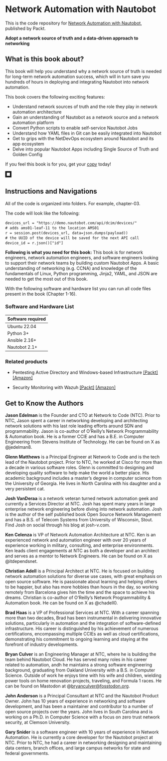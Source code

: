 # Network Automation with Nautobot

<a href="https://www.packtpub.com/product/network-automation-with-nautobot/9781837637867?utm_source=github&utm_medium=repository&utm_campaign=9781837637867"><img src="https://content.packt.com/_/image/original/B19544/cover_image_large.jpg" alt="" height="256px" align="right"></a>

This is the code repository for [Network Automation with Nautobot](https://www.packtpub.com/product/network-automation-with-nautobot/9781837637867?utm_source=github&utm_medium=repository&utm_campaign=9781837637867), published by Packt.

**Adopt a network source of truth and a data-driven approach to networking**

## What is this book about?
This book will help you understand why a network source of truth is needed for long-term network automation success, which will in turn save you hundreds of hours in deploying and integrating Nautobot into network automation.

This book covers the following exciting features:
* Understand network sources of truth and the role they play in network automation architecture
* Gain an understanding of Nautobot as a network source and a network automation platform
* Convert Python scripts to enable self-service Nautobot Jobs
* Understand how YAML files in Git can be easily integrated into Nautobot
* Get to grips with the NetDevOps ecosystem around Nautobot and its app ecosystem
* Delve into popular Nautobot Apps including Single Source of Truth and Golden Config

If you feel this book is for you, get your [copy](https://www.amazon.com/dp/1837637865) today!

<a href="https://www.packtpub.com/?utm_source=github&utm_medium=banner&utm_campaign=GitHubBanner"><img src="https://raw.githubusercontent.com/PacktPublishing/GitHub/master/GitHub.png" 
alt="https://www.packtpub.com/" border="5" /></a>

## Instructions and Navigations
All of the code is organized into folders. For example, chapter-03.

The code will look like the following:
```
devices_url = "https://demo.nautobot.com/api/dcim/devices/"
# adds ams01-leaf-11 to the location AMS01
r = session.post(devices_url, data=json.dumps(payload))
# the UUID of the device will be saved for the next API call
device_id = r.json()["id"]
```

**Following is what you need for this book:**
This book is for network engineers, network automation engineers, and software engineers looking to support their network teams by building custom Nautobot Apps. A basic understanding of networking (e.g. CCNA) and knowledge of the fundamentals of Linux, Python programming, Jinja2, YAML, and JSON are needed to get the most out of this book.

With the following software and hardware list you can run all code files present in the book (Chapter 1-16).
### Software and Hardware List
| Software required |
| -------- | 
| Ubuntu 22.04 |  
| Python 3+ |  
| Ansible 2.16+ |  
| Nautobot 2.1+ |  


### Related products
* Pentesting Active Directory and Windows-based Infrastructure [[Packt]](https://www.packtpub.com/product/pentesting-active-directory-and-windows-based-infrastructure/9781804611364?utm_source=github&utm_medium=repository&utm_campaign=9781804611364) [[Amazon]](https://www.amazon.com/dp/1804611360)

* Security Monitoring with Wazuh [[Packt]](https://www.packtpub.com/product/security-monitoring-with-wazuh/9781837632152?utm_source=github&utm_medium=repository&utm_campaign=9781837632152) [[Amazon]](https://www.amazon.com/dp/1837632154)

## Get to Know the Authors
**Jason Edelman**
is the Founder and CTO at Network to Code (NTC). Prior to NTC, Jason spent a career in networking developing and architecting network solutions with his last role leading efforts around SDN and programmability. Jason is co-author of O’Reilly’s Network Programmability & Automation book. He is a former CCIE and has a B.E. in Computer Engineering from Stevens Institute of Technology. He can be found on X as @jedelman8.

**Glenn Matthews**
is a Principal Engineer at Network to Code and is the tech lead of the Nautobot project. Prior to NTC, he worked at Cisco for more than a decade in various software roles. Glenn is committed to designing and developing quality software to help make the world a better place. His academic background includes a master’s degree in computer science from the University of Georgia. He lives in North Carolina with his daughter and a very persistent cat.

**Josh VanDeraa**
is a network veteran turned network automation geek and currently a Services Director at NTC. Josh has spent many years in large enterprise network engineering before diving into network automation. Josh is the author of the self published book Open Source Network Management and has a B.S. of Telecom Systems from University of Wisconsin, Stout. Find Josh on social through his blog at josh-v.com.

**Ken Celenza**
is VP of Network Automation Architecture at NTC. Ken is an experienced network and automation engineer with over 20 years of experience working in military, consulting, and enterprise environments. Ken leads client engagements at NTC as both a developer and an architect and serves as a mentor to Network Engineers. He can be found on X as @itdependsnet.

**Christian Adell**
is a Principal Architect at NTC. He is focused on building network automation solutions for diverse use cases, with great emphasis on open source software. He is passionate about learning and helping others to be happier, but also has more hobbies than hours in the day, so working remotely from Barcelona gives him the time and the space to achieve his dreams. Christian is co-author of O’Reilly’s Network Programmability & Automation book. He can be found on X as @chadell0.

**Brad Haas**
is a VP of Professional Services at NTC. With a career spanning more than two decades, Brad has been instrumental in delivering innovative solutions, particularly in automation and the integration of software-defined infrastructure. His career is distinguished by his achievement of numerous certifications, encompassing multiple CCIEs as well as cloud certifications, demonstrating his commitment to ongoing learning and staying at the forefront of industry developments.

**Bryan Culver**
is an Engineering Manager at NTC, where he is building the team behind Nautobot Cloud. He has served many roles in his career related to automation, andh he maintains a strong software engineering background, graduating from Oakland University with a B.S. in Computer Science. Outside of work he enjoys time with his wife and children, wielding power tools on home renovation projects, traveling, and Formula 1 races. He can be found on Mastodon at @bryanculver@fosstodon.org.

**John Anderson**
is a Principal Consultant at NTC and the Nautobot Product Owner. John has 10 years of experience in networking and software development, and has been a maintainer and contributor to a number of open source projects over the years. John lives in South Carolina and is working on a Ph.D. in Computer Science with a focus on zero trust network security, at Clemson University.

**Gary Snider**
is a software engineer with 10 years of experience in Network Automation. He is currently a core developer for the Nautobot project at NTC. Prior to NTC, he had a career in networking designing and maintaining data centers, branch offices, and large campus networks for state and federal governments.
